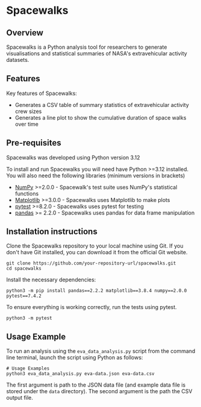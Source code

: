 # Spacewalks

## Overview
Spacewalks is a Python analysis tool for researchers to generate visualisations
and statistical summaries of NASA's extravehicular activity datasets.

## Features
Key features of Spacewalks:

- Generates a CSV table of summary statistics of extravehicular activity crew sizes
- Generates a line plot to show the cumulative duration of space walks over time

## Pre-requisites

Spacewalks was developed using Python version 3.12

To install and run Spacewalks you will need have Python >=3.12 
installed. You will also need the following libraries (minimum versions in brackets)

- [NumPy](https://www.numpy.org/) >=2.0.0 - Spacewalk's test suite uses NumPy's statistical functions
- [Matplotlib](https://matplotlib.org/stable/index.html) >=3.0.0  - Spacewalks uses Matplotlib to make plots
- [pytest](https://docs.pytest.org/en/8.2.x/#) >=8.2.0  - Spacewalks uses pytest for testing
- [pandas](https://pandas.pydata.org/) >= 2.2.0 - Spacewalks uses pandas for data frame manipulation

## Installation instructions

Clone the Spacewalks repository to your local machine using Git.
If you don't have Git installed, you can download it from the official Git website.

```
git clone https://github.com/your-repository-url/spacewalks.git
cd spacewalks
```

Install the necessary dependencies:
```
python3 -m pip install pandas==2.2.2 matplotlib==3.8.4 numpy==2.0.0 pytest==7.4.2
```

To ensure everything is working correctly, run the tests using pytest.

```
python3 -m pytest
```

## Usage Example

To run an analysis using the `eva_data_analysis.py` script from the command line terminal,
launch the script using Python as follows:

```
# Usage Examples
python3 eva_data_analysis.py eva-data.json eva-data.csv
```

The first argument is path to the JSON data file (and example data file is stored under the `data` directory).
The second argument is the path the CSV output file.